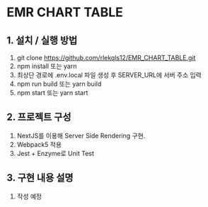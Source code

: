 # EMR CHART TABLE

## 1. 설치 / 실행 방법

1. git clone https://github.com/rlekqls12/EMR_CHART_TABLE.git
2. npm install 또는 yarn
3. 최상단 경로에 .env.local 파일 생성 후 SERVER_URL에 서버 주소 입력
4. npm run build 또는 yarn build
5. npm start 또는 yarn start

## 2. 프로젝트 구성

1. NextJS를 이용해 Server Side Rendering 구현.
2. Webpack5 적용
3. Jest + Enzyme로 Unit Test

## 3. 구현 내용 설명

1. 작성 예정
